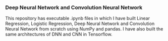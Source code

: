 ### Deep Neural Network and Convolution Neural Network  
This repository has executable .ipynb files in which I have built Linear Regression, Logistic Regression, Deep Neural Network and Convolution Neural Network from scratch using NumPy and pandas. 
I have also built the same architectures of DNN and CNN in Tensorflow.
